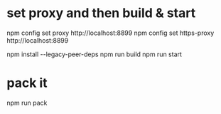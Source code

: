 # set proxy and then build & start
npm config set proxy http://localhost:8899
npm config set https-proxy http://localhost:8899

npm install --legacy-peer-deps
npm run build
npm run start

# pack it
npm run pack
